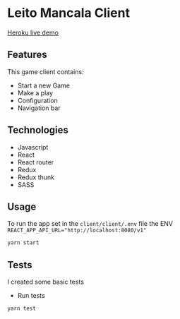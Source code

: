 # Leito Mancala Client

[Heroku live demo](https://leito-mancala-client.herokuapp.com/)

## Features

This game client contains:

- Start a new Game
- Make a play
- Configuration
- Navigation bar

## Technologies

- Javascript
- React
- React router
- Redux
- Redux thunk
- SASS

## Usage

To run the app set in the `client/client/.env` file the ENV `REACT_APP_API_URL="http://localhost:8080/v1"`

```bash
yarn start
```

## Tests

I created some basic tests

- Run tests

```bash
yarn test
```
